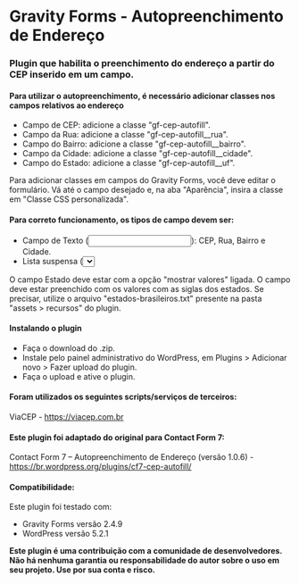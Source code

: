 # Gravity Forms - Autopreenchimento de Endereço

### Plugin que habilita o preenchimento do endereço a partir do CEP inserido em um campo.

#### Para utilizar o autopreenchimento, é necessário adicionar classes nos campos relativos ao endereço

- Campo de CEP: adicione a classe "gf-cep-autofill".
- Campo da Rua: adicione a classe "gf-cep-autofill__rua".
- Campo do Bairro: adicione a classe "gf-cep-autofill__bairro".
- Campo da Cidade: adicione a classe "gf-cep-autofill__cidade".
- Campo do Estado: adicione a classe "gf-cep-autofill__uf".

Para adicionar classes em campos do Gravity Forms, você deve editar o formulário. Vá até o campo desejado e, na aba "Aparência", insira a classe em "Classe CSS personalizada".

#### Para correto funcionamento, os tipos de campo devem ser:

- Campo de Texto (<input>): CEP, Rua, Bairro e Cidade.
- Lista suspensa (<select>): Estado.
	
O campo Estado deve estar com a opção "mostrar valores" ligada.
O campo deve estar preenchido com os valores com as siglas dos estados. Se precisar, utilize o arquivo "estados-brasileiros.txt" presente na pasta "assets > recursos" do plugin.

#### Instalando o plugin

- Faça o download do .zip.
- Instale pelo painel administrativo do WordPress, em Plugins > Adicionar novo > Fazer upload do plugin.
- Faça o upload e ative o plugin.

#### Foram utilizados os seguintes scripts/serviços de terceiros:

ViaCEP - https://viacep.com.br

#### Este plugin foi adaptado do original para Contact Form 7:

Contact Form 7 – Autopreenchimento de Endereço (versão 1.0.6) - https://br.wordpress.org/plugins/cf7-cep-autofill/

#### Compatibilidade:

Este plugin foi testado com:
- Gravity Forms versão 2.4.9
- WordPress versão 5.2.1

**Este plugin é uma contribuição com a comunidade de desenvolvedores. Não há nenhuma garantia ou responsabilidade do autor sobre o uso em seu projeto. Use por sua conta e risco.**
